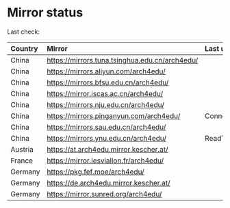 <script src="./time.js"></script>
# Mirror status
Last check: <script type="text/javascript">localize(1676056572.4895227);</script>

|Country|Mirror|Last update|
|:------|:-----|:----------|
|China|https://mirrors.tuna.tsinghua.edu.cn/arch4edu/|<script type="text/javascript">localize(1676011440);</script>|
|China|https://mirrors.aliyun.com/arch4edu/|<script type="text/javascript">localize(1675967783);</script>|
|China|https://mirrors.bfsu.edu.cn/arch4edu/|<script type="text/javascript">localize(1676011440);</script>|
|China|https://mirror.iscas.ac.cn/arch4edu/|<script type="text/javascript">localize(1676011440);</script>|
|China|https://mirrors.nju.edu.cn/arch4edu/|<script type="text/javascript">localize(1676011440);</script>|
|China|https://mirrors.pinganyun.com/arch4edu/|ConnectionError|
|China|https://mirrors.sau.edu.cn/arch4edu/|<script type="text/javascript">localize(1673850842);</script>|
|China|https://mirrors.ynu.edu.cn/arch4edu/|ReadTimeout|
|Austria|https://at.arch4edu.mirror.kescher.at/|<script type="text/javascript">localize(1676011440);</script>|
|France|https://mirror.lesviallon.fr/arch4edu/|<script type="text/javascript">localize(1676011440);</script>|
|Germany|https://pkg.fef.moe/arch4edu/|<script type="text/javascript">localize(1676011440);</script>|
|Germany|https://de.arch4edu.mirror.kescher.at/|<script type="text/javascript">localize(1676011440);</script>|
|Germany|https://mirror.sunred.org/arch4edu/|<script type="text/javascript">localize(1676011440);</script>|

<script src="./tablefilter/tablefilter.js"></script>
<script src="./table.js"></script>